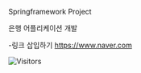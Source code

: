 Springframework Project

은행 어플리케이션 개발

-링크 삽입하기
<https://www.naver.com>

![Visitors](https://visitor-badge.glitch.me/badge?page_id=gyuheekk.javaclassS12)


